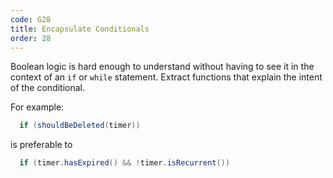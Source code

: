 ```yaml
---
code: G28
title: Encapsulate Conditionals
order: 28
---
```

Boolean logic is hard enough to understand without having to see it in the context of an `if` or `while` statement.
Extract functions that explain the intent of the conditional.

For example:

```java
  if (shouldBeDeleted(timer))
```

is preferable to

```java
  if (timer.hasExpired() && !timer.isRecurrent())
```